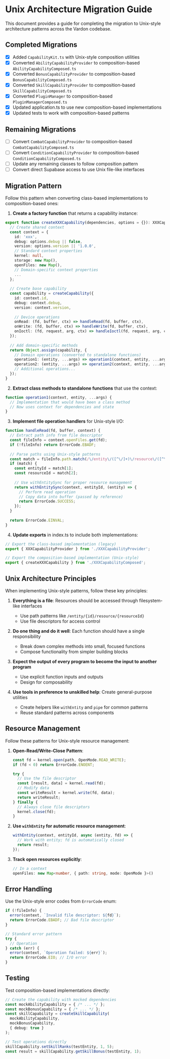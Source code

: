 # Unix Architecture Migration Guide

This document provides a guide for completing the migration to Unix-style architecture patterns across the Vardon codebase.

## Completed Migrations

- [x] Added `CapabilityKit.ts` with Unix-style composition utilities
- [x] Converted `AbilityCapabilityProvider` to composition-based `AbilityCapabilityComposed.ts`
- [x] Converted `BonusCapabilityProvider` to composition-based `BonusCapabilityComposed.ts`
- [x] Converted `SkillCapabilityProvider` to composition-based `SkillCapabilityComposed.ts`
- [x] Converted `PluginManager` to composition-based `PluginManagerComposed.ts`
- [x] Updated application.ts to use new composition-based implementations
- [x] Updated tests to work with composition-based patterns

## Remaining Migrations

- [ ] Convert `CombatCapabilityProvider` to composition-based `CombatCapabilityComposed.ts`
- [ ] Convert `ConditionCapabilityProvider` to composition-based `ConditionCapabilityComposed.ts`
- [ ] Update any remaining classes to follow composition pattern
- [ ] Convert direct Supabase access to use Unix file-like interfaces

## Migration Pattern

Follow this pattern when converting class-based implementations to composition-based ones:

1. **Create a factory function** that returns a capability instance:

```typescript
export function createXXXCapability(dependencies, options = {}): XXXCapability {
  // Create shared context
  const context = {
    id: 'xxx',
    debug: options.debug || false,
    version: options.version || '1.0.0',
    // Standard context properties
    kernel: null,
    storage: new Map(),
    openFiles: new Map(),
    // Domain-specific context properties
    ...
  };
  
  // Create base capability
  const capability = createCapability({
    id: context.id,
    debug: context.debug,
    version: context.version,
    
    // Device operations
    onRead: (fd, buffer, ctx) => handleRead(fd, buffer, ctx),
    onWrite: (fd, buffer, ctx) => handleWrite(fd, buffer, ctx),
    onIoctl: (fd, request, arg, ctx) => handleIoctl(fd, request, arg, ctx)
  });
  
  // Add domain-specific methods
  return Object.assign(capability, {
    // Domain operations (converted to standalone functions)
    operation1: (entity, ...args) => operation1(context, entity, ...args),
    operation2: (entity, ...args) => operation2(context, entity, ...args),
    // Additional operations...
  });
}
```

2. **Extract class methods to standalone functions** that use the context:

```typescript
function operation1(context, entity, ...args) {
  // Implementation that would have been a class method
  // Now uses context for dependencies and state
}
```

3. **Implement file operation handlers** for Unix-style I/O:

```typescript
function handleRead(fd, buffer, context) {
  // Extract path info from file descriptor
  const fileInfo = context.openFiles.get(fd);
  if (!fileInfo) return ErrorCode.EBADF;
  
  // Parse paths using Unix-style patterns
  const match = fileInfo.path.match(/\/entity\/([^\/]+)\/resource\/([^\/]+)/);
  if (match) {
    const entityId = match[1];
    const resourceId = match[2];
    
    // Use withEntitySync for proper resource management
    return withEntitySync(context, entityId, (entity) => {
      // Perform read operation
      // Copy data into buffer (passed by reference)
      return ErrorCode.SUCCESS;
    });
  }
  
  return ErrorCode.EINVAL;
}
```

4. **Update exports** in index.ts to include both implementations:

```typescript
// Export the class-based implementation (legacy)
export { XXXCapabilityProvider } from './XXXCapabilityProvider';

// Export the composition-based implementation (Unix-style)
export { createXXXCapability } from './XXXCapabilityComposed';
```

## Unix Architecture Principles

When implementing Unix-style patterns, follow these key principles:

1. **Everything is a file**: Resources should be accessed through filesystem-like interfaces
   - Use path patterns like `/entity/{id}/resource/{resourceId}`
   - Use file descriptors for access control

2. **Do one thing and do it well**: Each function should have a single responsibility
   - Break down complex methods into small, focused functions
   - Compose functionality from simpler building blocks

3. **Expect the output of every program to become the input to another program**
   - Use explicit function inputs and outputs
   - Design for composability

4. **Use tools in preference to unskilled help**: Create general-purpose utilities
   - Create helpers like `withEntity` and `pipe` for common patterns
   - Reuse standard patterns across components

## Resource Management

Follow these patterns for Unix-style resource management:

1. **Open-Read/Write-Close Pattern**:
   ```typescript
   const fd = kernel.open(path, OpenMode.READ_WRITE);
   if (fd < 0) return ErrorCode.ENOENT;
   
   try {
     // Use the file descriptor
     const [result, data] = kernel.read(fd);
     // Modify data
     const writeResult = kernel.write(fd, data);
     return writeResult;
   } finally {
     // Always close file descriptors
     kernel.close(fd);
   }
   ```

2. **Use `withEntity` for automatic resource management**:
   ```typescript
   withEntity(context, entityId, async (entity, fd) => {
     // Work with entity; fd is automatically closed
     return result;
   });
   ```

3. **Track open resources explicitly**:
   ```typescript
   // In a context
   openFiles: new Map<number, { path: string, mode: OpenMode }>()
   ```

## Error Handling

Use the Unix-style error codes from `ErrorCode` enum:

```typescript
if (!fileInfo) {
  error(context, `Invalid file descriptor: ${fd}`);
  return ErrorCode.EBADF; // Bad file descriptor
}

// Standard error pattern
try {
  // Operation
} catch (err) {
  error(context, `Operation failed: ${err}`);
  return ErrorCode.EIO; // I/O error
}
```

## Testing

Test composition-based implementations directly:

```typescript
// Create the capability with mocked dependencies
const mockAbilityCapability = { /* ... */ };
const mockBonusCapability = { /* ... */ };
const skillCapability = createSkillCapability(
  mockAbilityCapability,
  mockBonusCapability,
  { debug: true }
);

// Test operations directly
skillCapability.setSkillRanks(testEntity, 1, 5);
const result = skillCapability.getSkillBonus(testEntity, 1);
```